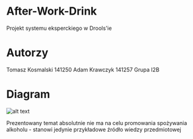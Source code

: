 # After-Work-Drink
Projekt systemu eksperckiego w Drools'ie
# Autorzy
Tomasz Kosmalski 141250
Adam Krawczyk 141257
Grupa I2B
# Diagram
![alt text](http://www.cs.put.poznan.pl/amichalski/expsys2021.2/gr.I2B/business-week-after-work-drink-chart.jpg)

Prezentowany temat absolutnie nie ma na celu promowania spożywania alkoholu - stanowi jedynie przykładowe źródło wiedzy przedmiotowej
